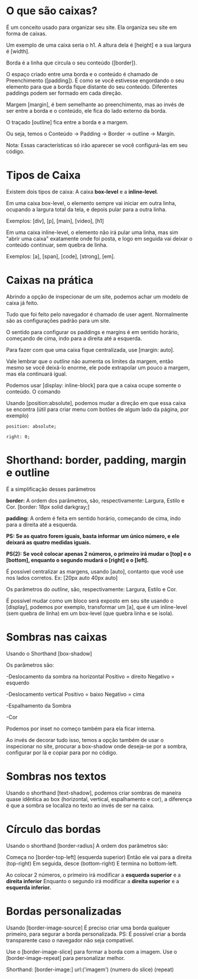 

# O que são caixas?

É um conceito usado para organizar seu site.
Ela organiza seu site em forma de caixas.

Um exemplo de uma caixa seria o h1.
A altura dela é [height] e a sua largura é [width].

Borda é a linha que circula o seu conteúdo ([border]).

O espaço criado entre uma borda e o conteúdo é chamado de Preenchimento ([padding]). É 
como se você estivesse engordando o seu elemento para que a borda fique distante do seu conteúdo. Diferentes paddings podem ser formado em cada direção.

Margem [margin], é bem semelhante ao preenchimento, mas ao invés de ser entre a borda e o conteúdo, ele fica do lado externo da borda.

O traçado [outline] fica entre a borda e a margem.

Ou seja, temos o Conteúdo -> Padding -> Border -> outline -> Margin.

Nota: Essas características só irão aparecer se você configurá-las em seu código.

# Tipos de Caixa

Existem dois tipos de caixa: A caixa **box-level** e a **inline-level**.

Em uma caixa box-level, o elemento sempre vai iniciar em outra linha, ocupando a largura total da tela, e depois pular para a outra linha.

Exemplos: [div], [p], [main], [video], [h1]

Em uma caixa inline-level, o elemento não irá pular uma linha, mas sim "abrir uma caixa" exatamente onde foi posta, e logo em seguida vai deixar o conteúdo continuar, sem quebra de linha.

Exemplos: [a], [span], [code], [strong], [em].

# Caixas na prática

Abrindo a opção de inspecionar de um site, podemos achar um modelo de caixa já feito.

Tudo que foi feito pelo navegador é chamado de user agent. Normalmente são as configurações padrão para um site.

O sentido para configurar os paddings e margins é em sentido horário, começando de cima, indo para a direita até a esquerda.

Para fazer com que uma caixa fique centralizada, use [margin: auto].

Vale lembrar que o *outline* não aumenta os limites da margem, então mesmo se você deixá-lo enorme, ele pode extrapolar um pouco a margem, mas ela continuará igual.

Podemos usar [display: inline-block] para que a caixa ocupe somente o conteúdo. O comando

Usando [position:absolute], podemos mudar a direção em que essa caixa se encontra (útil para criar menu com botões de algum lado da página, por exemplo)

``` absolute
position: absolute;

right: 0;
```


# Shorthand: border, padding, margin e outline

É a simplificação desses parâmetros

**border:** A ordem dos parâmetros, são, respectivamente: Largura, Estilo e Cor.
[border: 18px solid darkgray;]

**padding:** A ordem é feita em sentido horário, começando de cima, indo para a direita até a esquerda.

**PS: Se as quatro forem iguais, basta informar um único número, e ele deixará as quatro medidas iguais.**

**PS(2): Se você colocar apenas 2 números, o primeiro irá mudar o [top] e o [bottom], enquanto o segundo mudará o [right] e o [left].**

É possível centralizar as margens, usando [auto], contanto que você use nos lados corretos.
Ex: [20px auto 40px auto]

Os parâmetros do *outline*, são, respectivamente: Largura, Estilo e Cor.

É possível mudar como um bloco será exposto em seu site usando o [display], podemos por exemplo, transformar um [a], que é um inline-level (sem quebra de linha) em um box-level (que quebra linha e se isola).


# Sombras nas caixas

Usando o Shorthand [box-shadow]

Os parâmetros são:

-Deslocamento da sombra na horizontal
Positivo = direito
Negativo = esquerdo

-Deslocamento vertical
Positivo = baixo
Negativo = cima

-Espalhamento da Sombra

-Cor

Podemos por inset no começo também para ela ficar interna.

Ao invés de decorar tudo isso, temos a opção também de usar o inspecionar no site, procurar a box-shadow onde deseja-se por a sombra, configurar por lá e copiar para por no código.

# Sombras nos textos

Usando o shorthand [text-shadow], podemos criar sombras de maneira quase idêntica ao box (horizontal, vertical, espalhamento e cor), a diferença é que a sombra se localiza no texto ao invés de ser na caixa.


# Círculo das bordas

Usando o shorthand [border-radius]
A ordem dos parâmetros são:

Começa no [border-top-left] (esquerda superior)
Então ele vai para a direita (top-right)
Em seguida, desce (bottom-right)
E termina no bottom-left.

Ao colocar 2 números, o primeiro irá modificar a **esquerda superior** e a **direita inferior**
Enquanto o segundo irá modificar a **direita superior** e a **esquerda inferior.**


# Bordas personalizadas

Usando [border-image-source]
É preciso criar uma borda qualquer primeiro, para segurar a borda personalizada.
PS: É possível criar a borda transparente caso o navegador não seja compatível.

Use o [border-image-slice] para formar a borda com a imagem.
Use o [border-image-repeat] para personalizar melhor.

Shorthand:
[border-image:]	url:('imagem') (numero do slice) (repeat)